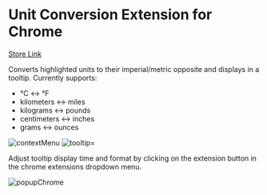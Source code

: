# Unit Conversion Extension for Chrome

[Store Link](https://chromewebstore.google.com/detail/unit-conversion-extension/kaihjppejigmahdjgkboajjnghhkmdii)

Converts highlighted units to their imperial/metric opposite and displays in a tooltip.
Currently supports:
  - °C <-> °F
  - kilometers <-> miles
  - kilograms <-> pounds
  - centimeters <-> inches
  - grams <-> ounces

![contextMenu](https://github.com/user-attachments/assets/059d6b2c-5701-4597-a55d-253c8ee34c14)
![tooltip=](https://github.com/user-attachments/assets/b00d87ab-a8d9-450f-92aa-75b663477032)

Adjust tooltip display time and format by clicking on the extension button in the chrome extensions dropdown menu.

![popupChrome](https://github.com/user-attachments/assets/f03ad112-9131-4710-a8fb-db1e64280139)
